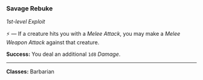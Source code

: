 ### Savage Rebuke
*1st-level Exploit*  

⚡ — If a creature hits you with a *Melee Attack*, you may make a *Melee Weapon Attack* against that creature.

**Success:** You deal an additional `1d8` *Damage*.

---

**Classes:** Barbarian

